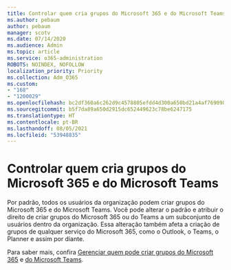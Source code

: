 ```yaml
---
title: Controlar quem cria grupos do Microsoft 365 e do Microsoft Teams
ms.author: pebaum
author: pebaum
manager: scotv
ms.date: 07/14/2020
ms.audience: Admin
ms.topic: article
ms.service: o365-administration
ROBOTS: NOINDEX, NOFOLLOW
localization_priority: Priority
ms.collection: Adm_O365
ms.custom:
- "168"
- "1200029"
ms.openlocfilehash: bc2df360a6c262d9c4578805efdd4d300a650bd21a4af769098e8ee67e1de835
ms.sourcegitcommit: b5f7da89a650d2915dc652449623c78be6247175
ms.translationtype: HT
ms.contentlocale: pt-BR
ms.lasthandoff: 08/05/2021
ms.locfileid: "53948835"
---
```

# <a name="control-who-creates-microsoft-365-groups-and-microsoft-teams"></a>Controlar quem cria grupos do Microsoft 365 e do Microsoft Teams

Por padrão, todos os usuários da organização podem criar grupos do Microsoft 365 e do Microsoft Teams. Você pode alterar o padrão e atribuir o direito de criar grupos do Microsoft 365 ou do Teams a um subconjunto de usuários dentro da organização. Essa alteração também afeta a criação de grupos de qualquer serviço do Microsoft 365, como o Outlook, o Teams, o Planner e assim por diante.

Para saber mais, confira [Gerenciar quem pode criar grupos do Microsoft 365](https://support.office.com/article/Manage-who-can-create-Office-365-Groups-4c46c8cb-17d0-44b5-9776-005fced8e618) e [do Microsoft Teams](https://aka.ms/rtsf).